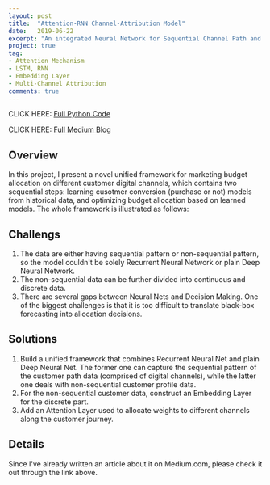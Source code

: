 ```yaml
---
layout: post
title:  "Attention-RNN Channel-Attribution Model"
date:   2019-06-22
excerpt: "An integrated Neural Network for Sequential Channel Path and Customer Profile Data"
project: true
tag:
- Attention Mechanism 
- LSTM, RNN
- Embedding Layer
- Multi-Channel Attribution
comments: true
---
```


CLICK HERE:
[Full Python Code](https://github.com/jeremite/channel-attribution-model/blob/master/FFDNA.py)

CLICK HERE:
[Full Medium Blog](https://medium.com/@wli10/how-to-implement-an-attention-rnn-into-solving-the-multi-channel-attribution-problem-6fa90d935859)


## Overview
In this project, I present a novel unified framework for marketing budget allocation on different customer digital channels, which contains two sequential steps: learning cusotmer conversion (purchase or not) models from historical data, and optimizing budget allocation based on learned models. The whole framework is illustrated as follows:

## Challengs
1. The data are either having sequential pattern or non-sequential pattern, so the model couldn't be solely Recurrent Neural Network or plain Deep Neural Network.
2. The non-sequential data can be further divided into continuous and discrete data.
3. There are several gaps between Neural Nets and Decision Making. One of the biggest challenges is that it is too difficult to 
translate black-box forecasting into allocation decisions.

## Solutions
1. Build a unified framework that combines Recurrent Neural Net and plain Deep Neural Net. The former one can capture the sequential pattern of the customer path data (comprised of digital channels), while the latter one deals with non-sequential customer profile data.
2. For the non-sequential customer data, construct an Embedding Layer for the discrete part.
3. Add an Attention Layer used to allocate weights to different channels along the customer journey.

## Details
Since I've already written an article about it on Medium.com, please check it out through the link above.
